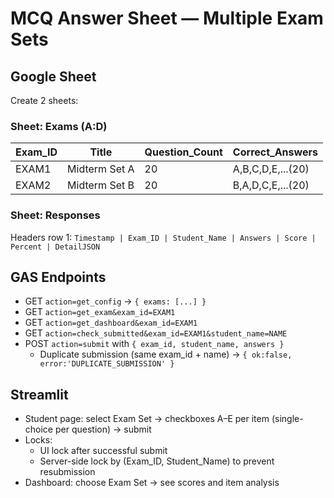 # MCQ Answer Sheet — Multiple Exam Sets

## Google Sheet
Create 2 sheets:

### Sheet: Exams (A:D)
Exam_ID | Title | Question_Count | Correct_Answers
------- | ----- | ---------------| ----------------
EXAM1 | Midterm Set A | 20 | A,B,C,D,E,...(20)
EXAM2 | Midterm Set B | 20 | B,A,D,C,E,...(20)

### Sheet: Responses
Headers row 1:
`Timestamp | Exam_ID | Student_Name | Answers | Score | Percent | DetailJSON`

## GAS Endpoints
- GET `action=get_config` → `{ exams: [...] }`
- GET `action=get_exam&exam_id=EXAM1`
- GET `action=get_dashboard&exam_id=EXAM1`
- GET `action=check_submitted&exam_id=EXAM1&student_name=NAME`
- POST `action=submit` with `{ exam_id, student_name, answers }`
  - Duplicate submission (same exam_id + name) → `{ ok:false, error:'DUPLICATE_SUBMISSION' }`

## Streamlit
- Student page: select Exam Set → checkboxes A–E per item (single-choice per question) → submit
- Locks:
  - UI lock after successful submit
  - Server-side lock by (Exam_ID, Student_Name) to prevent resubmission
- Dashboard: choose Exam Set → see scores and item analysis
